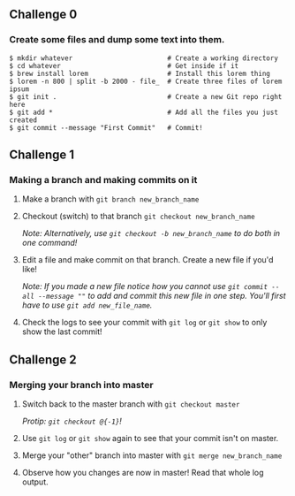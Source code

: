 ## Challenge 0
### Create some files and dump some text into them.

```
$ mkdir whatever                        # Create a working directory
$ cd whatever                           # Get inside if it
$ brew install lorem                    # Install this lorem thing
$ lorem -n 800 | split -b 2000 - file_  # Create three files of lorem ipsum
$ git init .                            # Create a new Git repo right here
$ git add *                             # Add all the files you just created
$ git commit --message "First Commit"   # Commit!
```

## Challenge 1
### Making a branch and making commits on it

1. Make a branch with `git branch new_branch_name`
1. Checkout (switch) to that branch `git checkout new_branch_name`

   _Note: Alternatively, use `git checkout -b new_branch_name` to do both in one command!_

1. Edit a file and make commit on that branch. Create a new file if you'd like!

   _Note: If you made a new file notice how you cannot use `git commit --all --message ""` to add and commit this new file in one step.  You'll first have to use `git add new_file_name`._

1. Check the logs to see your commit with `git log` or `git show` to only show the last commit!

## Challenge 2
### Merging your branch into master

1. Switch back to the master branch with `git checkout master`

   _Protip: `git checkout @{-1}`!_

1. Use `git log` or `git show` again to see that your commit isn't on master.
1. Merge your "other" branch into master with `git merge new_branch_name`
1. Observe how you changes are now in master! Read that whole log output.
